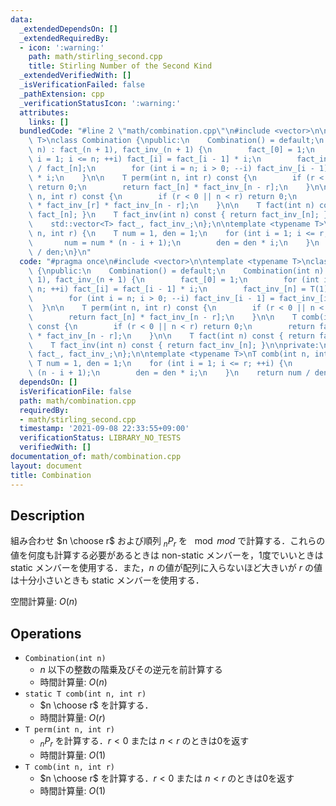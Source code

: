 ```yaml
---
data:
  _extendedDependsOn: []
  _extendedRequiredBy:
  - icon: ':warning:'
    path: math/stirling_second.cpp
    title: Stirling Number of the Second Kind
  _extendedVerifiedWith: []
  _isVerificationFailed: false
  _pathExtension: cpp
  _verificationStatusIcon: ':warning:'
  attributes:
    links: []
  bundledCode: "#line 2 \"math/combination.cpp\"\n#include <vector>\n\ntemplate <typename\
    \ T>\nclass Combination {\npublic:\n    Combination() = default;\n    Combination(int\
    \ n) : fact_(n + 1), fact_inv_(n + 1) {\n        fact_[0] = 1;\n        for (int\
    \ i = 1; i <= n; ++i) fact_[i] = fact_[i - 1] * i;\n        fact_inv_[n] = T(1)\
    \ / fact_[n];\n        for (int i = n; i > 0; --i) fact_inv_[i - 1] = fact_inv_[i]\
    \ * i;\n    }\n\n    T perm(int n, int r) const {\n        if (r < 0 || n < r)\
    \ return 0;\n        return fact_[n] * fact_inv_[n - r];\n    }\n\n    T comb(int\
    \ n, int r) const {\n        if (r < 0 || n < r) return 0;\n        return fact_[n]\
    \ * fact_inv_[r] * fact_inv_[n - r];\n    }\n\n    T fact(int n) const { return\
    \ fact_[n]; }\n    T fact_inv(int n) const { return fact_inv_[n]; }\n\nprivate:\n\
    \    std::vector<T> fact_, fact_inv_;\n};\n\ntemplate <typename T>\nT comb(int\
    \ n, int r) {\n    T num = 1, den = 1;\n    for (int i = 1; i <= r; ++i) {\n \
    \       num = num * (n - i + 1);\n        den = den * i;\n    }\n    return num\
    \ / den;\n}\n"
  code: "#pragma once\n#include <vector>\n\ntemplate <typename T>\nclass Combination\
    \ {\npublic:\n    Combination() = default;\n    Combination(int n) : fact_(n +\
    \ 1), fact_inv_(n + 1) {\n        fact_[0] = 1;\n        for (int i = 1; i <=\
    \ n; ++i) fact_[i] = fact_[i - 1] * i;\n        fact_inv_[n] = T(1) / fact_[n];\n\
    \        for (int i = n; i > 0; --i) fact_inv_[i - 1] = fact_inv_[i] * i;\n  \
    \  }\n\n    T perm(int n, int r) const {\n        if (r < 0 || n < r) return 0;\n\
    \        return fact_[n] * fact_inv_[n - r];\n    }\n\n    T comb(int n, int r)\
    \ const {\n        if (r < 0 || n < r) return 0;\n        return fact_[n] * fact_inv_[r]\
    \ * fact_inv_[n - r];\n    }\n\n    T fact(int n) const { return fact_[n]; }\n\
    \    T fact_inv(int n) const { return fact_inv_[n]; }\n\nprivate:\n    std::vector<T>\
    \ fact_, fact_inv_;\n};\n\ntemplate <typename T>\nT comb(int n, int r) {\n   \
    \ T num = 1, den = 1;\n    for (int i = 1; i <= r; ++i) {\n        num = num *\
    \ (n - i + 1);\n        den = den * i;\n    }\n    return num / den;\n}"
  dependsOn: []
  isVerificationFile: false
  path: math/combination.cpp
  requiredBy:
  - math/stirling_second.cpp
  timestamp: '2021-09-08 22:33:55+09:00'
  verificationStatus: LIBRARY_NO_TESTS
  verifiedWith: []
documentation_of: math/combination.cpp
layout: document
title: Combination
---
```


## Description

組み合わせ $n \choose r$ および順列 $_n P _r$ を $\mod mod$ で計算する．これらの値を何度も計算する必要があるときは non-static メンバーを，1度でいいときは static メンバーを使用する．また，$n$ の値が配列に入らないほど大きいが $r$ の値は十分小さいときも static メンバーを使用する．

空間計算量: $O(n)$

## Operations

- `Combination(int n)`
    - $n$ 以下の整数の階乗及びその逆元を前計算する
    - 時間計算量: $O(n)$
- `static T comb(int n, int r)`
    - $n \choose r$ を計算する．
    - 時間計算量: $O(r)$
- `T perm(int n, int r)`
    - $_n P _r$ を計算する．$r < 0$ または $n < r$ のときは0を返す
    - 時間計算量: $O(1)$
- `T comb(int n, int r)`
    - $n \choose r$ を計算する．$r < 0$ または $n < r$ のときは0を返す
    - 時間計算量: $O(1)$